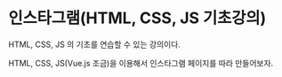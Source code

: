 # 인스타그램\(HTML, CSS, JS 기초강의\)

HTML, CSS, JS 의 기초를 연습할 수 있는 강의이다.

HTML, CSS, JS\(Vue.js 조금\)을 이용해서 인스타그램 페이지를 따라 만들어보자.  




